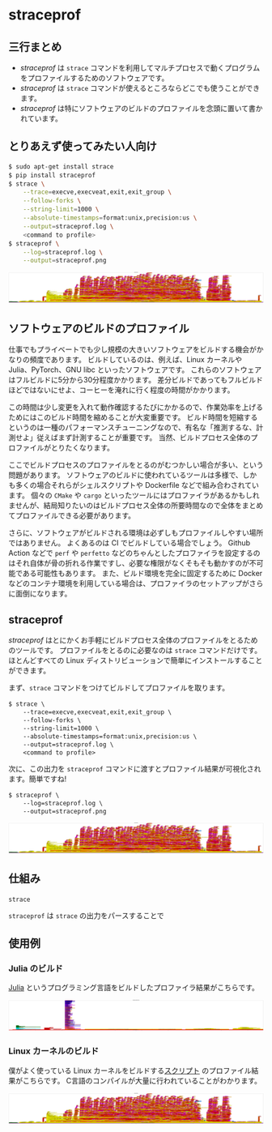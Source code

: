 # straceprof

## 三行まとめ
- _straceprof_ は `strace` コマンドを利用してマルチプロセスで動くプログラムをプロファイルするためのソフトウェアです。
- _straceprof_ は `strace` コマンドが使えるところならどこでも使うことができます。
- _straceprof_ は特にソフトウェアのビルドのプロファイルを念頭に置いて書かれています。

## とりあえず使ってみたい人向け

```bash
$ sudo apt-get install strace
$ pip install straceprof
$ strace \
    --trace=execve,execveat,exit,exit_group \
    --follow-forks \
    --string-limit=1000 \
    --absolute-timestamps=format:unix,precision:us \
    --output=straceprof.log \
    <command to profile>
$ straceprof \
    --log=straceprof.log \
    --output=straceprof.png
```

<img src="./linux_build.png">

<!-- 動機 -->
## ソフトウェアのビルドのプロファイル

仕事でもプライベートでも少し規模の大きいソフトウェアをビルドする機会がかなりの頻度であります。
ビルドしているのは、例えば、Linux カーネルや Julia、PyTorch、GNU libc といったソフトウェアです。
これらのソフトウェアはフルビルドに5分から30分程度かかります。
差分ビルドであってもフルビルドほどではないにせよ、コーヒーを淹れに行く程度の時間がかかります。

この時間は少し変更を入れて動作確認するたびにかかるので、作業効率を上げるためにはこのビルド時間を縮めることが大変重要です。
ビルド時間を短縮するというのは一種のパフォーマンスチューニングなので、有名な「推測するな、計測せよ」従えばまず計測することが重要です。
当然、ビルドプロセス全体のプロファイルがとりたくなります。

ここでビルドプロセスのプロファイルをとるのがむつかしい場合が多い、という問題があります。
ソフトウェアのビルドに使われているツールは多様で、しかも多くの場合それらがシェルスクリプトや Dockerfile などで組み合わされています。
個々の `CMake` や `cargo` といったツールにはプロファイラがあるかもしれませんが、結局知りたいのはビルドプロセス全体の所要時間なので全体をまとめてプロファイルできる必要があります。

さらに、ソフトウェアがビルドされる環境は必ずしもプロファイルしやすい場所ではありません。
よくあるのは CI でビルドしている場合でしょう。
Github Action などで `perf` や `perfetto` などのちゃんとしたプロファイラを設定するのはそれ自体が骨の折れる作業ですし、必要な権限がなくそもそも動かすのが不可能である可能性もあります。
また、ビルド環境を完全に固定するために Docker などのコンテナ環境を利用している場合は、プロファイラのセットアップがさらに面倒になります。

## straceprof

_straceprof_ はとにかくお手軽にビルドプロセス全体のプロファイルをとるためのツールです。
プロファイルをとるのに必要なのは `strace` コマンドだけです。
ほとんどすべての Linux ディストリビューションで簡単にインストールすることができます。

まず、`strace` コマンドをつけてビルドしてプロファイルを取ります。
```
$ strace \
    --trace=execve,execveat,exit,exit_group \
    --follow-forks \
    --string-limit=1000 \
    --absolute-timestamps=format:unix,precision:us \
    --output=straceprof.log \
    <command to profile>
```

次に、この出力を `straceprof` コマンドに渡すとプロファイル結果が可視化されます。簡単ですね!

```
$ straceprof \
    --log=straceprof.log \
    --output=straceprof.png
```

<img src="./linux_build.png">

## 仕組み

`strace` 

`straceprof` は `strace` の出力をパースすることで

## 使用例

### Julia のビルド

[Julia](https://github.com/JuliaLang/julia) というプログラミング言語をビルドしたプロファイラ結果がこちらです。

<img src="./julia_build.png">

### Linux カーネルのビルド

僕がよく使っている Linux カーネルをビルドする[スクリプト](https://github.com/akawashiro/public-tools/blob/master/build-install-linux.sh) のプロファイル結果がこちらです。
C言語のコンパイルが大量に行われていることがわかります。

<img src="./linux_build.png">